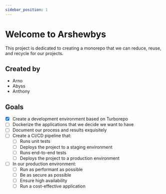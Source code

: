 ```yaml
---
sidebar_position: 1
---
```


# Welcome to Arshewbys

This project is dedicated to creating a monorepo that we can reduce, reuse, and recycle for our projects.

## Created by

- Arno
- Abyss
- Anthony

## Goals

- [x] Create a development environment based on Turborepo
- [ ] Dockerize the applications that we decide we want to have
- [ ] Document our process and results exquisitely
- [ ] Create a CI/CD pipeline that:
  - [ ] Runs unit tests
  - [ ] Deploys the project to a staging environment
  - [ ] Runs end-to-end tests
  - [ ] Deploys the project to a production environment
- [ ] In our production environment:
  - [ ] Run as performant as possible
  - [ ] Be as secure as possible
  - [ ] Ensure high availability
  - [ ] Run a cost-effective application

